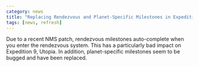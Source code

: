 ```yaml
---
category: news
title: "Replacing Rendezvous and Planet-Specific Milestones in Expedition 9: Utopia"
tags: [news, refresh]
---
```


Due to a recent NMS patch, rendezvous milestones auto-complete when you enter the rendezvous system. This has a particularly bad impact on Expedition 9, Utopia. In addition, planet-specific milestones seem to be bugged and have been replaced.